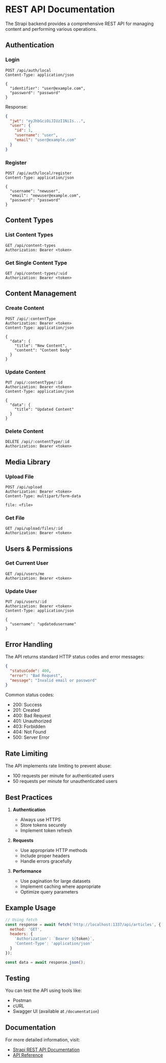 # REST API Documentation

The Strapi backend provides a comprehensive REST API for managing content and performing various operations.

## Authentication

### Login
```http
POST /api/auth/local
Content-Type: application/json

{
  "identifier": "user@example.com",
  "password": "password"
}
```

Response:
```json
{
  "jwt": "eyJhbGciOiJIUzI1NiIs...",
  "user": {
    "id": 1,
    "username": "user",
    "email": "user@example.com"
  }
}
```

### Register
```http
POST /api/auth/local/register
Content-Type: application/json

{
  "username": "newuser",
  "email": "newuser@example.com",
  "password": "password"
}
```

## Content Types

### List Content Types
```http
GET /api/content-types
Authorization: Bearer <token>
```

### Get Single Content Type
```http
GET /api/content-types/:uid
Authorization: Bearer <token>
```

## Content Management

### Create Content
```http
POST /api/:contentType
Authorization: Bearer <token>
Content-Type: application/json

{
  "data": {
    "title": "New Content",
    "content": "Content body"
  }
}
```

### Update Content
```http
PUT /api/:contentType/:id
Authorization: Bearer <token>
Content-Type: application/json

{
  "data": {
    "title": "Updated Content"
  }
}
```

### Delete Content
```http
DELETE /api/:contentType/:id
Authorization: Bearer <token>
```

## Media Library

### Upload File
```http
POST /api/upload
Authorization: Bearer <token>
Content-Type: multipart/form-data

file: <file>
```

### Get File
```http
GET /api/upload/files/:id
Authorization: Bearer <token>
```

## Users & Permissions

### Get Current User
```http
GET /api/users/me
Authorization: Bearer <token>
```

### Update User
```http
PUT /api/users/:id
Authorization: Bearer <token>
Content-Type: application/json

{
  "username": "updatedusername"
}
```

## Error Handling

The API returns standard HTTP status codes and error messages:

```json
{
  "statusCode": 400,
  "error": "Bad Request",
  "message": "Invalid email or password"
}
```

Common status codes:
- 200: Success
- 201: Created
- 400: Bad Request
- 401: Unauthorized
- 403: Forbidden
- 404: Not Found
- 500: Server Error

## Rate Limiting

The API implements rate limiting to prevent abuse:
- 100 requests per minute for authenticated users
- 50 requests per minute for unauthenticated users

## Best Practices

1. **Authentication**
   - Always use HTTPS
   - Store tokens securely
   - Implement token refresh

2. **Requests**
   - Use appropriate HTTP methods
   - Include proper headers
   - Handle errors gracefully

3. **Performance**
   - Use pagination for large datasets
   - Implement caching where appropriate
   - Optimize query parameters

## Example Usage

```javascript
// Using fetch
const response = await fetch('http://localhost:1337/api/articles', {
  method: 'GET',
  headers: {
    'Authorization': `Bearer ${token}`,
    'Content-Type': 'application/json'
  }
});

const data = await response.json();
```

## Testing

You can test the API using tools like:
- Postman
- cURL
- Swagger UI (available at `/documentation`)

## Documentation

For more detailed information, visit:
- [Strapi REST API Documentation](https://docs.strapi.io/dev-docs/api/rest)
- [API Reference](https://docs.strapi.io/dev-docs/api/rest/api-endpoints) 